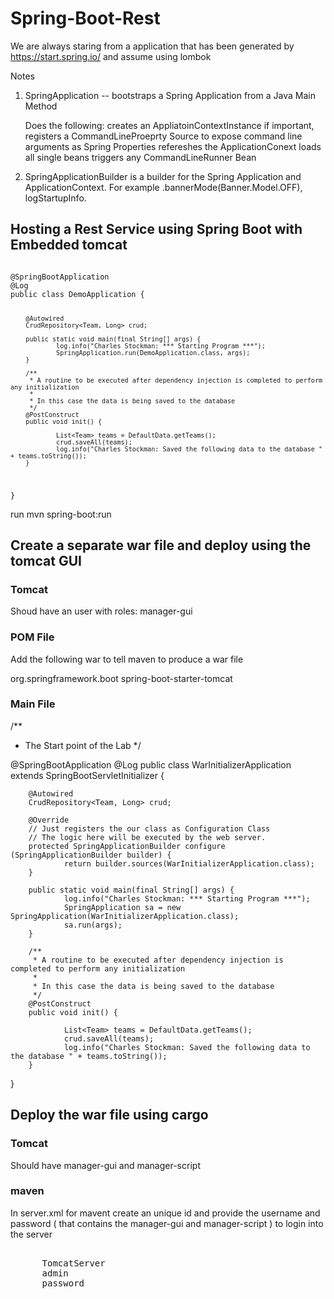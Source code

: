 # Spring-Boot-Rest

<bold>We are always staring from a application that has been generated by https://start.spring.io/ and assume using lombok</bold>

Notes 

1. SpringApplication -- bootstraps a Spring Application from a Java Main Method

      Does the following:
         creates an AppliatoinContextInstance if important,
         registers a CommandLineProeprty Source to expose command line arguments as Spring Properties
         refereshes the ApplicationConext
         loads all single beans
         triggers any CommandLineRunner Bean
  
2. SpringApplicationBuilder is a builder for the Spring Application and ApplicationContext.  For example 
  .bannerMode(Banner.Model.OFF), logStartupInfo.

## Hosting a Rest Service using Spring Boot with Embedded tomcat

<code>
@SpringBootApplication
@Log
public class DemoApplication {

        @Autowired
        CrudRepository<Team, Long> crud;
        
        public static void main(final String[] args) {
                log.info("Charles Stockman: *** Starting Program ***");
                SpringApplication.run(DemoApplication.class, args);
        }

        /**
         * A routine to be executed after dependency injection is completed to perform any initialization
         * 
         * In this case the data is being saved to the database
         */
        @PostConstruct
        public void init() {
                
                List<Team> teams = DefaultData.getTeams();
                crud.saveAll(teams);
                log.info("Charles Stockman: Saved the following data to the database " + teams.toString());
        }
}
</code>

run mvn spring-boot:run

## Create a separate war file and deploy using the tomcat GUI

### Tomcat
Shoud have an user with roles: manager-gui

### POM File
Add the following <packaging>war</packaging> to tell maven to produce a war file

<dependency>
  <groupId>org.springframework.boot</groupId>
  <artifactId>spring-boot-starter-tomcat</artifactId>
</dependency>

### Main File

/**
 * The Start point of the Lab
 */
 
@SpringBootApplication
@Log
public class WarInitializerApplication extends SpringBootServletInitializer {


        @Autowired
        CrudRepository<Team, Long> crud;

        @Override
        // Just registers the our class as Configuration Class
        // The logic here will be executed by the web server.
        protected SpringApplicationBuilder configure (SpringApplicationBuilder builder) {
                return builder.sources(WarInitializerApplication.class);
        }
        
        public static void main(final String[] args) {
                log.info("Charles Stockman: *** Starting Program ***");
                SpringApplication sa = new SpringApplication(WarInitializerApplication.class);
                sa.run(args);   
        }

        /**
         * A routine to be executed after dependency injection is completed to perform any initialization
         * 
         * In this case the data is being saved to the database
         */
        @PostConstruct
        public void init() {
                
                List<Team> teams = DefaultData.getTeams();
                crud.saveAll(teams);
                log.info("Charles Stockman: Saved the following data to the database " + teams.toString());
        }

}

## Deploy the war file using cargo

### Tomcat 
Should have manager-gui and manager-script

### maven
In server.xml for mavent create an unique id and provide the username and password ( that contains the manager-gui and manager-script ) to login into the server

<pre>
  <server>
      <id>TomcatServer</id>
      <username>admin</username>
      <password>password</password>
  </server>
</pre>


